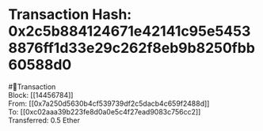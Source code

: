 
Transaction Hash: 0x2c5b884124671e42141c95e54538876ff1d33e29c262f8eb9b8250fbb60588d0
====================================================================================
  
#💸Transaction  
Block: [[14456784]]  
From: [[0x7a250d5630b4cf539739df2c5dacb4c659f2488d]]  
To: [[0xc02aaa39b223fe8d0a0e5c4f27ead9083c756cc2]]  
Transferred: 0.5 Ether